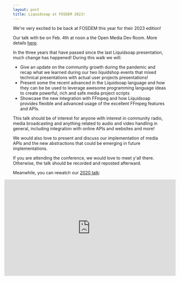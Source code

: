 ```yaml
---
layout: post
title: Liquidsoap at FOSDEM 2023!
---
```


We're very excited to be back at FOSDEM this year for their 2023 edition!

Our talk with be on Feb. 4th at noon a the Open Media Dev Room. More details [here](https://fosdem.org/2023/schedule/event/om_liquidsoap/).

In the three years that have passed since the last Liquidsoap presentation, much change has happened! During this walk we will:
* Give an update on the community growth during the pandemic and recap what we learned during our two liquidshop events that mixed technical presentations with actual user projects presentations!
* Present some the recent advanced in the Liquidsoap language and how they can be be used to leverage awesome programming language ideas to create powerful, rich and safe media project scripts
* Showcase the new integration with FFmpeg and how Liquidsoap provides flexible and advanced usage of the excellent FFmpeg features and APIs.

This talk should be of interest for anyone with interest in community radio, media broadcasting and anything related to audio and video handling in general, including integration with online APIs and websites and more!

We would also love to present and discuss our implementation of media APIs and the new abstractions that could be emerging in future implementations.

If you are attending the conference, we would love to meet y'all there. Otherwise, the talk should be recorded and reposted afterward.

Meanwhile, you can rewatch our [2020 talk](https://archive.fosdem.org/2020/schedule/event/om_liquidsoap/):

<div style="display: grid; grid-template-columns: repeat(1, minmax(0, 1fr)); justify-items: center;">
  <div>
    <iframe width="560" height="315" src="https://www.youtube.com/embed/GmMUuKyy6hY" title="YouTube video player" frameborder="0" allow="accelerometer; autoplay; clipboard-write; encrypted-media; gyroscope; picture-in-picture; web-share" allowfullscreen></iframe>
  </div>
</div>
